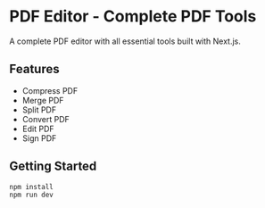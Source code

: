 # PDF Editor - Complete PDF Tools

A complete PDF editor with all essential tools built with Next.js.

## Features
- Compress PDF
- Merge PDF  
- Split PDF
- Convert PDF
- Edit PDF
- Sign PDF

## Getting Started

```bash
npm install
npm run dev
